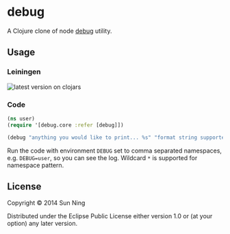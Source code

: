 # debug

A Clojure clone of node [debug](https://github.com/visionmedia/debug) utility.

## Usage

### Leiningen

![latest version on clojars](https://clojars.org/info.sunng/debug/latest-version.svg)

### Code

```clojure
(ns user)
(require '[debug.core :refer [debug]])

(debug "anything you would like to print... %s" "format string supported")
```

Run the code with environment `DEBUG` set to comma separated
namespaces, e.g. `DEBUG=user`, so you can see the log. Wildcard `*` is
supported for namespace pattern.

## License

Copyright © 2014 Sun Ning

Distributed under the Eclipse Public License either version 1.0 or (at
your option) any later version.
